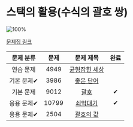 # 스택의 활용(수식의 괄호 쌍)

![100%](https://progress-bar.dev/2/?scale=5&title=progress&width=500&color=babaca&suffix=/5)

[문제집 링크](https://www.acmicpc.net/workbook/view/7312)

| 문제 분류 | 문제 | 문제 제목 | 완료 |
| :--: | :--: | :--: | :--: |
| 연습 문제 | 4949 | [균형잡힌 세상](https://www.acmicpc.net/problem/4949) |  |
| 기본 문제✔ | 3986 | [좋은 단어](https://www.acmicpc.net/problem/3986) |  |
| 기본 문제 | 9012 | [괄호](https://www.acmicpc.net/problem/9012) | ✔ |
| 응용 문제✔ | 10799 | [쇠막대기](https://www.acmicpc.net/problem/10799) | ✔ |
| 응용 문제✔ | 2504 | [괄호의 값](https://www.acmicpc.net/problem/2504) |  |
